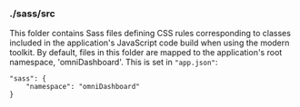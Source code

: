 ### ./sass/src

This folder contains Sass files defining CSS rules corresponding to classes
included in the application's JavaScript code build when using the modern toolkit.
By default, files in this folder are mapped to the application's root namespace, 'omniDashboard'.
This is set in `"app.json"`:

    "sass": {
        "namespace": "omniDashboard"
    }